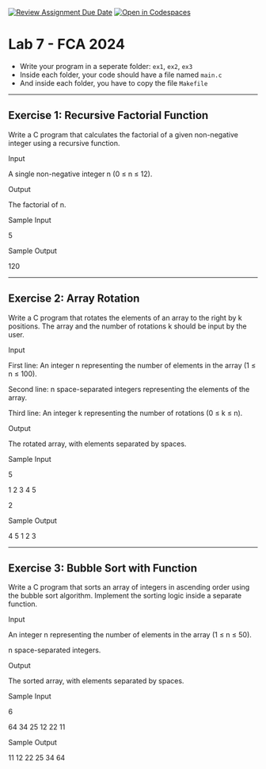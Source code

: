 [![Review Assignment Due Date](https://classroom.github.com/assets/deadline-readme-button-22041afd0340ce965d47ae6ef1cefeee28c7c493a6346c4f15d667ab976d596c.svg)](https://classroom.github.com/a/jcxhm5u7)
[![Open in Codespaces](https://classroom.github.com/assets/launch-codespace-2972f46106e565e64193e422d61a12cf1da4916b45550586e14ef0a7c637dd04.svg)](https://classroom.github.com/open-in-codespaces?assignment_repo_id=17328963)
# Lab 7 - FCA 2024

* Write your program in a seperate folder:  `ex1`, `ex2`, `ex3`
* Inside each folder, your code should have a file named `main.c`
* And inside each folder, you have to copy the file `Makefile`

--------------------------------------------
## Exercise 1: Recursive Factorial Function

Write a C program that calculates the factorial of a given non-negative integer using a recursive function.

Input

A single non-negative integer n (0 ≤ n ≤ 12).

Output

The factorial of n.

Sample Input


5

Sample Output

120


--------------------------------------------
## Exercise 2: Array Rotation

Write a C program that rotates the elements of an array to the right by k positions. The array and the number of rotations k should be input by the user.

Input

First line: An integer n representing the number of elements in the array (1 ≤ n ≤ 100).

Second line: n space-separated integers representing the elements of the array.

Third line: An integer k representing the number of rotations (0 ≤ k ≤ n).

Output

The rotated array, with elements separated by spaces.

Sample Input

5

1 2 3 4 5

2

Sample Output

4 5 1 2 3

--------------------------------------------
## Exercise 3: Bubble Sort with Function

Write a C program that sorts an array of integers in ascending order using the bubble sort algorithm. Implement the sorting logic inside a separate function.

Input

An integer n representing the number of elements in the array (1 ≤ n ≤ 50).

n space-separated integers.

Output

The sorted array, with elements separated by spaces.

Sample Input

6

64 34 25 12 22 11

Sample Output

11 12 22 25 34 64
